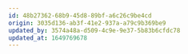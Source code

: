 ```yaml
---
id: 48b27362-68b9-45d8-89bf-a6c26c9be4cd
origin: 3035d136-ab3f-41e2-937a-a79c9b369be9
updated_by: 3574a48a-d509-4c9e-9e37-5b83b6cfdc78
updated_at: 1649769678
---
```

